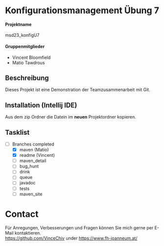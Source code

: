 Konfigurationsmanagement Übung 7
======
#### Projektname
msd23_konfigU7
#### Gruppenmitglieder
+ Vincent Bloomfield
+ Matio Tawdrous
## Beschreibung

Dieses Projekt ist eine Demonstration der Teamzusammenarbeit mit Git.
## Installation (Intellij IDE)

Aus dem zip Ordner die Datein im **neuen** Projektordner kopieren.
## Tasklist
- [ ] Branches completed
  - [x] maven (Matio)
  - [x] readme (Vincent)
  - [ ] maven_detail
  - [ ] bug_hunt
  - [ ] drink
  - [ ] queue
  - [ ] javadoc
  - [ ] tests
  - [ ] maven_site
# Contact

Für Anregungen, Verbesserungen und Fragen können Sie mich gerne per E-Mail kontaktieren.<br>
<https://github.com/VinceChiv> under <https://www.fh-joanneum.at/>

